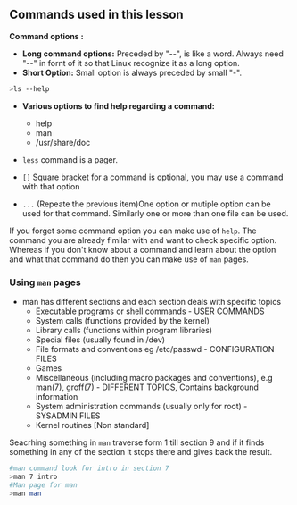 ## Commands used in this lesson

**Command options :**

* **Long command options:** Preceded by "--", is like a word. Always need "--" in fornt of it so that Linux recognize it as a long option.   
* **Short Option:** Small option is always preceded by small "-".
```sh
>ls --help
```

* <b>Various options to find help regarding a command:</b>
  - help
  - man
  - /usr/share/doc
  
* `less` command is a pager.</br>
* `[]` Square bracket for a command is optional, you may use a command with that option
* `...` (Repeate the previous item)One option or mutiple option can be used for that command. Similarly one or more than one file can be used.

If you forget some command option you can make use of `help`. The command you are already fimilar with and want to check specific 
option. Whereas if you don't know about a command and learn about the option and what that command do then you can make use of `man` pages.

### Using `man` pages

* man has different sections and each section deals with specific topics
  * Executable programs or shell commands - USER COMMANDS
  * System calls (functions provided by the kernel)
  * Library calls (functions within program libraries)
  * Special files (usually found in /dev)
  * File formats and conventions eg /etc/passwd - CONFIGURATION FILES
  * Games
  * Miscellaneous  (including  macro  packages  and  conventions), e.g man(7), groff(7) - DIFFERENT TOPICS, Contains background information
  * System administration commands (usually only for root) - SYSADMIN FILES
  * Kernel routines [Non standard]

Seacrhing something in `man` traverse form 1 till section 9 and if it finds something in any of the section it stops there and gives 
back the result.

```sh
#man command look for intro in section 7
>man 7 intro
#Man page for man
>man man
```

